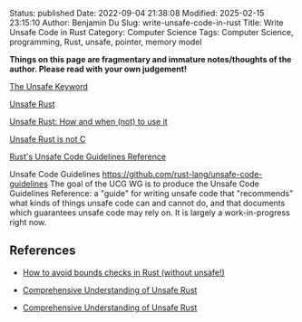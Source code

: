 Status: published
Date: 2022-09-04 21:38:08
Modified: 2025-02-15 23:15:10
Author: Benjamin Du
Slug: write-unsafe-code-in-rust
Title: Write Unsafe Code in Rust
Category: Computer Science
Tags: Computer Science, programming, Rust, unsafe, pointer, memory model

**Things on this page are fragmentary and immature notes/thoughts of the author. Please read with your own judgement!**

[The Unsafe Keyword](https://doc.rust-lang.org/reference/unsafe-keyword.html#the-unsafe-keyword)

[Unsafe Rust](https://doc.rust-lang.org/book/ch19-01-unsafe-rust.html)

[Unsafe Rust: How and when (not) to use it](https://blog.logrocket.com/unsafe-rust-how-and-when-not-to-use-it/)

[Unsafe Rust is not C](https://www.youtube.com/watch?v=DG-VLezRkYQ)

[Rust's Unsafe Code Guidelines Reference](https://rust-lang.github.io/unsafe-code-guidelines/introduction.html)

Unsafe Code Guidelines
https://github.com/rust-lang/unsafe-code-guidelines
The goal of the UCG WG is to produce the Unsafe Code Guidelines Reference: a "guide" for writing unsafe code that "recommends" what kinds of things unsafe code can and cannot do, and that documents which guarantees unsafe code may rely on. It is largely a work-in-progress right now.

## References

- [How to avoid bounds checks in Rust (without unsafe!)](https://shnatsel.medium.com/how-to-avoid-bounds-checks-in-rust-without-unsafe-f65e618b4c1e)

- [Comprehensive Understanding of Unsafe Rust](https://rustmagazine.org/issue-3/understand-unsafe-rust/)

- [Comprehensive Understanding of Unsafe Rust](https://rustmagazine.org/issue-3/understand-unsafe-rust/)

